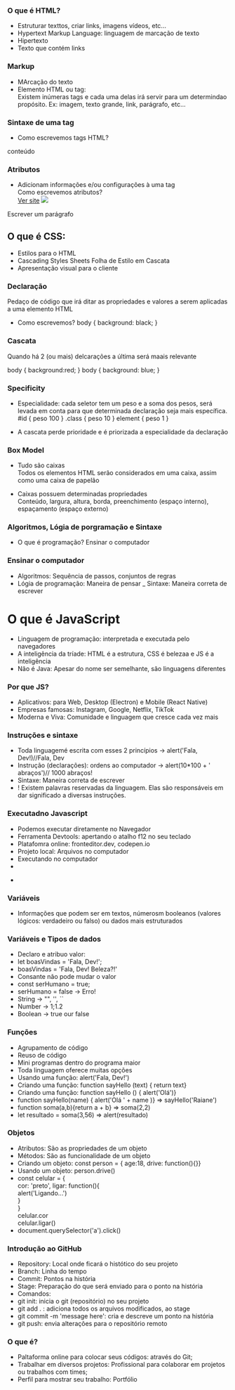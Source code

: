 ### O que é HTML?

- Estruturar texttos, criar links, imagens vídeos, etc...
- Hypertext Markup Language: linguagem de marcação de texto
- Hipertexto
- Texto que contém links

### Markup

- MArcação do texto
- Elemento HTML ou tag: <br>
  Existem inúmeras tags e cada uma delas irá servir para um determindao propósito. Ex: imagem, texto grande, link, parágrafo, etc...

### Sintaxe de uma tag

- Como escrevemos tags HTML?
<p>conteúdo</p>
<!-- Aqui vem um comentário -->

### Atributos

- Adicionam informações e/ou configurações à uma tag<br>
  Como escrevemos atributos?<br>
  <a href='https://rocketseat.com.br'>Ver site</a>
  <img src='https://th.bing.com/th/id/OIP.wUIQXfnxYPrgF6yp6jPzmwHaDf?w=306&h=165&c=7&r=0&o=5&dpr=1.4&pid=1.7'/>

 <p>Escrever um parágrafo</p>

## O que é CSS:

- Estilos para o HTML
- Cascading Styles Sheets
  Folha de Estilo em Cascata
- Apresentação visual para o cliente

### Declaração

Pedaço de código que irá ditar as propriedades e valores a serem aplicadas a uma elemento HTML

- Como escrevemos?
  body {
  background: black;
  <!-- color: green: Essa linha será ignorada -->
  }

### Cascata

Quando há 2 (ou mais) delcarações a última será maais relevante

body {
background:red;
}
body {
background: blue;
}

### Specificity

- Especialidade: cada seletor tem um peso e a soma dos pesos, será levada em conta para que determinada declaração seja mais específica.
  #id {
  peso 100
  }
  .class {
  peso 10
  }
  element {
  peso 1
  }

- A cascata perde prioridade e é priorizada a especialidade da declaração

### Box Model

- Tudo são caixas <br>
  Todos os elementos HTML serão considerados em uma caixa, assim como uma caixa de papelão

- Caixas possuem determinadas propriedades </br>
  Conteúdo, largura, altura, borda, preenchimento (espaço interno), espaçamento (espaço externo)

### Algoritmos, Lógia de porgramação e Sintaxe

- O que é programação? Ensinar o computador

### Ensinar o computador

- Algoritmos: Sequência de passos, conjuntos de regras
- Lógia de programação: Maneira de pensar
  \_ Sintaxe: Maneira correta de escrever

# O que é JavaScript

- Linguagem de programação: interpretada e executada pelo navegadores
- A inteligência da tríade: HTML é a estrutura, CSS é belezaa e JS é a inteligência
- Não é Java: Apesar do nome ser semelhante, são linguagens diferentes

### Por que JS?

- Aplicativos: para Web, Desktop (Electron) e Mobile (React Native)
- Empresas famosas: Instagram, Google, Netflix, TikTok
- Moderna e Viva: Comunidade e linguagem que cresce cada vez mais

### Instruções e sintaxe

- Toda linguagemé escrita com esses 2 princípios -> alert('Fala, Dev!)//Fala, Dev
- Instrução (declarações): ordens ao computador -> alert(10\*100 + ' abraços')// 1000 abraços!
- Sintaxe: Maneira correta de escrever
- ! Existem palavras reservadas da linguagem. Elas são responsáveis em dar significado a diversas instruções.

### Executadno Javascript

- Podemos executar diretamente no Navegador
- Ferramenta Devtools: apertando o atalho f12 no seu teclado
- Platafomra online: fronteditor.dev, codepen.io
- Projeto local: Arquivos no computador
- Executando no computador
  <!-- em um arquivo index.html -->
  <!-- executa js direto no arquivo .html -->
- <script>alert('Olá!')</script>
<!-- importa um arquivo .js no seu .html -->
- <script src= './script.js'></script>

### Variáveis

- Informações que podem ser em textos, númerosm booleanos (valores lógicos: verdadeiro ou falso) ou dados mais estruturados

### Variáveis e Tipos de dados

- Declaro e atribuo valor:
- let boasVindas = 'Fala, Dev!';
- boasVindas = 'Fala, Dev! Beleza?!'
- Consante não pode mudar o valor
- const serHumano = true;
- serHumano = false -> Erro!
- String -> "", '', ``
- Number -> 1;1.2
- Boolean -> true our false

### Funções

- Agrupamento de código
- Reuso de código
- Mini programas dentro do programa maior
- Toda linguagem oferece muitas opções
- Usando uma função: alert('Fala, Dev!')
- Criando uma função: function sayHello (text) { return text}
- Criando uma função: function sayHello () { alert('Olá')}
- function sayHello(name) { alert('Olá ' + name )} => sayHello('Raiane')
- function soma(a,b){return a + b} => soma(2,2)
- let resultado = soma(3,56) => alert(resultado)

### Objetos
- Atributos: São as propriedades de um objeto
- Métodos: São as funcionalidade de um objeto
- Criando um objeto: const person = { age:18, drive: function(){}}
- Usando um objeto: person.drive()
- const celular = {<br>
  cor: 'preto',
  ligar: function(){<br>
    alert('Ligando...')<br>}<br>
}<br>
celular.cor<br>
celular.ligar()
- document.querySelector('a').click()

### Introdução ao GitHub
- Repository: Local onde ficará o histótico do seu projeto
- Branch: Linha do tempo
- Commit: Pontos na história
- Stage: Preparação do que será enviado para o ponto na história
- Comandos: 
- git init: inicia o git (repositório) no seu projeto
- git add . : adiciona todos os arquivos modificados, ao stage
- git commit -m 'message here': cria e descreve um ponto na história
- git push: envia alterações para o repositório remoto

### O que é?
- Paltaforma online para colocar seus códigos: através do Git;
- Trabalhar em diversos projetos: Profissional para colaborar em projetos ou trabalhos com times;
- Perfil para mostrar seu trabalho: Portfólio


